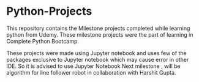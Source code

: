 # Python-Projects
This repository contains the Milestone projects completed while learning python from Udemy.
These milestone projects were the part of learning in Complete Python Bootcamp.

These projects were made using Jupyter notebook and uses few of the packages exclusive to Jupyter notebook which may cause error in other IDE. So it is advised to use Jupyter Notebook 
Next milestone , will be algorithm for line follower robot in collaboration with Harshit Gupta.
